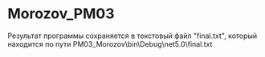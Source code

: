 # Morozov_PM03
Результат программы сохраняется в текстовый файл "final.txt", который находится по пути PM03_Morozov\bin\Debug\net5.0\final.txt
